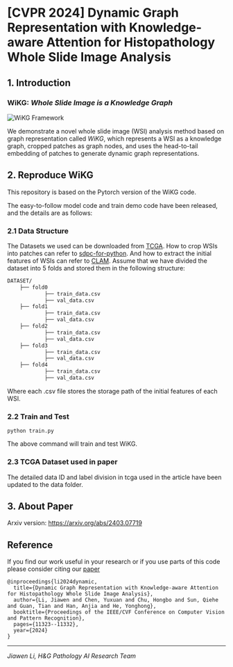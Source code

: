 # [CVPR 2024] Dynamic Graph Representation with Knowledge-aware Attention for Histopathology Whole Slide Image Analysis
## 1. Introduction
### WiKG: *Whole Slide Image is a **K**nowledge Graph*

![WiKG Framework](figs/wikg_main.png "The framework of our proposed method for WSI analysis, including patch feature extraction, dynamic edge construction based on head and tail embeddings, graph representation learning, and the prediction of WSIs.")

We demonstrate a novel whole slide image (WSI) analysis method based on graph representation called *WiKG*, which represents a WSI as a knowledge graph, cropped patches as graph nodes, and uses the head-to-tail embedding of patches to generate dynamic graph representations. 

## 2. Reproduce WiKG
This repository is based on the Pytorch version of the WiKG code. 

The easy-to-follow model code and train demo code have been released, and the details are as follows:

### 2.1 Data Structure
The Datasets we used can be downloaded from [TCGA](https://www.cancer.gov/ccg/research/genome-sequencing/tcga). How to crop WSIs into patches can refer to [sdpc-for-python](https://github.com/WonderLandxD/sdpc-for-python). And how to extract the initial features of WSIs can refer to [CLAM](https://github.com/mahmoodlab/CLAM). Assume that we have divided the dataset into 5 folds and stored them in the following structure:
```bash
DATASET/
	├── fold0
    		├── train_data.csv
            ├── val_data.csv
	├── fold1
    		├── train_data.csv
            ├── val_data.csv
	├── fold2
    		├── train_data.csv
            ├── val_data.csv
	├── fold3
    		├── train_data.csv
            ├── val_data.csv
	├── fold4
    		├── train_data.csv
            ├── val_data.csv
```
Where each .csv file stores the storage path of the initial features of each WSI.

### 2.2 Train and Test

``` shell
python train.py 
```
The above command will train and test WiKG.

### 2.3 TCGA Dataset used in paper
The detailed data ID and label division in tcga used in the article have been updated to the data folder.

## 3. About Paper

Arxiv version: https://arxiv.org/abs/2403.07719

## Reference
If you find our work useful in your research or if you use parts of this code please consider citing our [paper](https://arxiv.org/abs/2403.07719)
```
@inproceedings{li2024dynamic,
  title={Dynamic Graph Representation with Knowledge-aware Attention for Histopathology Whole Slide Image Analysis},
  author={Li, Jiawen and Chen, Yuxuan and Chu, Hongbo and Sun, Qiehe and Guan, Tian and Han, Anjia and He, Yonghong},
  booktitle={Proceedings of the IEEE/CVF Conference on Computer Vision and Pattern Recognition},
  pages={11323--11332},
  year={2024}
}
```




-----------------------
*Jiawen Li, H&G Pathology AI Research Team*


